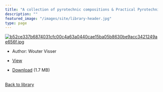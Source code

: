 ```yaml
---
title: "A collection of pyrotechnic compositions & Practical Pyrotechnics"
description: ""
featured_image: "/images/site/library-header.jpg"
type: page
---
```


<a href="" target="_blank">![b52ce337b6874031cfc00c4a63a0440cae15ba05b8630be9acc3421249ae656f.jpg](/images/library/b52ce337b6874031cfc00c4a63a0440cae15ba05b8630be9acc3421249ae656f.jpg)</a>
* Author: Wouter Visser
* <a href="" target="_blank">View</a>

* [Download]() (1.7 MB)

<br />[Back to library](/library/)

